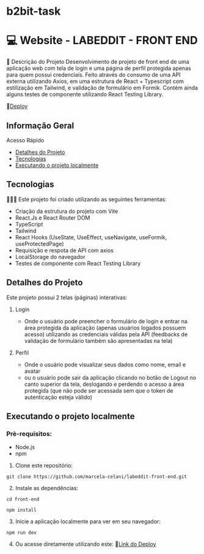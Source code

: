 # b2bit-task

# 💻 Website - LABEDDIT - FRONT END

📝 Descrição do Projeto
Desenvolvimento de projeto de front end de uma aplicação web com tela de login e uma página de perfil protegida apenas para quem possui credenciais. Feito através do consumo de uma API externa utilizando Axios, em uma estrutura de React + Typescript com estilização em Tailwind, e validação de formulário em Formik. Contém ainda alguns testes de componente utilizando React Testing Library.

 🔗[Deploy](https://labeddit-front-gzrqi60sj-marcela-celani.vercel.app/login)


## Informação Geral

Acesso Rápido
* [Detalhes do Projeto](#detalhes-do-projeto)
* [Tecnologias](#tecnologias)
* [Executando o projeto localmente](#executando-o-projeto-localmente)

## Tecnologias
👩🏻‍💻 Este projeto foi criado utilizando as seguintes ferramentas:

* Criação da estrutura do projeto com Vite
* React.Js e React Router DOM
* TypeScript
* Tailwind
* React Hooks (UseState, UseEffect, useNavigate, useFormik, useProtectedPage)
* Requisição e respota de API com axios
* LocalStorage do navegador
* Testes de componente com React Testing Library

## Detalhes do Projeto

Este projeto possui 2 telas (páginas) interativas:

1. Login
    - Onde o usuário pode preencher o formulário de login e entrar na área protegida da aplicação (apenas usuários logados possuem acesso) utilizando as credenciais válidas pela API (feedbacks de validação de formulário também são apresentadas na tela)

2. Perfil
    - Onde o usuário pode visualizar seus dados como nome, email e avatar
    - ou o usuário pode sair da aplicação clicando no botão de Logout no canto superior da tela, deslogando e perdendo o acesso a área protegida (que não pode ser acessada sem que o token de autenticação esteja válido)

    
## Executando o projeto localmente
### Prè-requisitos:

- Node.js
- npm

1. Clone este repositório:
```
git clone https://github.com/marcela-celani/labeddit-front-end.git
```

2. Instale as dependências:
```
cd front-end
```
```
npm install
```

3. Inicie a aplicação localmente para ver em seu navegador:
```
npm run dev
```

4. Ou acesse diretamente utilizando este: 🔗[Link do Deploy](https://labeddit-front-gzrqi60sj-marcela-celani.vercel.app/login)